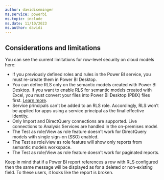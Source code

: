 ```yaml
---
author: davidiseminger
ms.service: powerbi
ms.topic: include
ms.date: 11/10/2023
ms.author: davidi
---
```


## Considerations and limitations

You can see the current limitations for row-level security on cloud models here:

* If you previously defined roles and rules in the Power BI service, you must re-create them in Power BI Desktop.
* You can define RLS only on the semantic models created with Power BI Desktop. If you want to enable RLS for semantic models created with Excel, you must convert your files into Power BI Desktop (PBIX) files first. [Learn more](../connect-data/desktop-import-excel-workbooks.md).
* Service principals can't be added to an RLS role. Accordingly, RLS won’t be applied for apps using a service principal as the final effective identity.
* Only Import and DirectQuery connections are supported. Live connections to Analysis Services are handled in the on-premises model.
* The Test as role/View as role feature doesn't work for DirectQuery models with single sign-on (SSO) enabled.
* The Test as role/view as role feature will show only reports from semantic models workspace.
* The Test as role/View as role feature doesn't work for paginated reports.

Keep in mind that if a Power BI report references a row with RLS configured then the same message will be displayed as for a deleted or non-existing field. To these users, it looks like the report is broken.
